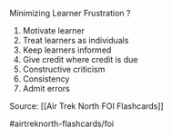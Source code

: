 Minimizing Learner Frustration
?
1. Motivate learner
2. Treat learners as individuals
3. Keep learners informed
4. Give credit where credit is due
5. Constructive criticism
6. Consistency
7. Admit errors


Source: [[Air Trek North FOI Flashcards]]

#airtreknorth-flashcards/foi